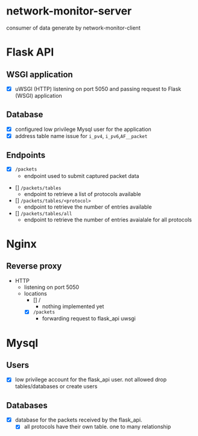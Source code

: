 # network-monitor-server
consumer of data generate by network-monitor-client

# Flask API

## WSGI application
- [x] uWSGI (HTTP) listening on port 5050 and passing request to Flask (WSGI) application

## Database
- [x] configured low privilege Mysql user for the application
- [x] address table name issue for `i_pv4`, `i_pv6`,`AF__packet` 
## Endpoints
- [x] `/packets`
  - endpoint used to submit captured packet data

- [] `/packets/tables`
  - endpoint to retrieve a list of protocols available
- [] `/packets/tables/<protocol>`
  - endpoint to retrieve the number of entries available
- [] `/packets/tables/all`
  - endpoint to retrieve the number of entries avaialale for all protocols


# Nginx
## Reverse proxy
- HTTP
  - listening on port 5050
  - locations
    - [] /
      - nothing implemented yet
    - [x] `/packets` 
      - forwarding request to flask_api uwsgi


# Mysql

## Users
- [x] low privilege account for the flask_api user. not allowed drop tables/databases or create users  

## Databases
- [x] database for the packets received by the flask_api.
  - [x] all protocols have their own table. one to many relationship 
